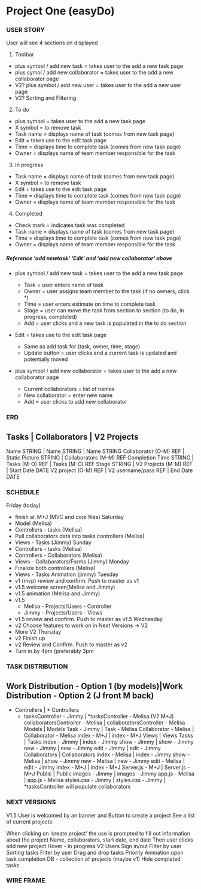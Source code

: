 # Project One (easyDo)

### USER STORY

User will see 4 sections on displayed

1. Toolbar
  * plus symbol / add new task  = takes user to the add a new task page
  * plus symol / add new collaborator  = takes user to the add a new collaborator page 
  * V2? plus symbol / add new user  = takes user to the add a new user page
  * V2? Sorting and Filtering

2. To do
  * plus symbol  = takes user to the add a new task page 
  * X symbol = to remove task
  * Task name  = displays name of task (comes from new task page)
  * Edit = takes use to the edit task page
  * Time = displays time to complete task (comes from new task page)
  * Owner = displays name of team member responsible for the task

3. In progress 
  * Task name  = displays name of task (comes from new task page)
  * X symbol = to remove task
  * Edit = takes use to the edit task page
  * Time = displays time to complete task (comes from new task page)
  * Owner = displays name of team member responsible for the task

4. Completed 
  * Check mark = indicates task was completed
  * Task name  = displays name of task (comes from new task page)
  * Time = displays time to complete task (comes from new task page) 
  * Owner = displays name of team member responsible for the task

##### Reference 'add newtask' 'Edit' and 'add new collaborator' above
* plus symbol / add new task  = takes user to the add a new task page
	* Task = user enters name of task
	* Owner = user assigns team member to the task (if no owners, click *)
	* Time = user enters estimate on time to complete task
  * Stage = user can move the task from section to section (to do, in progress, completed)
  * Add = user clicks and a new task is populated in the to do section

* Edit = takes use to the edit task page
	* Same as add task for (task, owner, time, stage)
	* Update button = user clicks and a current task is updated and potentially moved
  
* plus symbol / add new collaborator  = takes user to the add a new collaborator page
	* Current collaborators = list of names
	* New collaborator = enter new name
	* Add = user clicks to add new collaborator


### ERD

Tasks | Collaborators | V2 Projects
---
Name STRING | Name STRING | Name STRING
Collaborator (O-M) REF | Static Picture STRING | Collaborators (M-M) REF
Completion Time STRING | Tasks (M-O) REF | Tasks (M-O) REF
Stage STRING | V2 Projects (M-M) REF | Start Date DATE
V2 project (O-M) REF | V2 username/pass REF | End Date DATE


### SCHEDULE

Friday (today)
  * finish all M+J (MVC and core files)
Saturday
  * Model (Melisa)
  * Controllers - tasks (Melisa)
  * Pull collaborators data into tasks controllers (Melisa)
  * Views - Tasks (Jimmy)
Sunday
  * Controllers - tasks (Melisa)
  * Controllers - Collaborators (Melisa)
  * Views - Collaborators/Forms (Jimmy)
Monday
  * Finalize both controllers (Melisa)
  * Views - Tasks Animation (jimmy)
Tuesday
  * v1 (mvp) review and confirm. Push to master as v1
  * v1.5 welcome screen(Melisa and Jimmy)
  * v1.5 animation (Melisa and Jimmy)
  * v1.5 
    * Melisa - Projects/Users - Controller
    * Jimmy - Projects/Users - Views
  * v1.5 review and confirm. Push to master as v1.5
Wednesday
  * v2 Choose features to work on in Next Versions -> V2
  * More V2
Thursday
  * v2 Finish up
  * v2 Review and Confirm. Push to master as v2
  * Turn in by 4pm (preferably 3pm


### TASK DISTRIBUTION

Work Distribution - Option 1 (by models)|Work Distribution - Option 2 (J front M back)
--- 
* Controllers | * Controllers
  * tasksController  -  Jimmy |   *tasksController  -  Melisa (V2 M+J)
collaboratorsController  -  Melisa | collaboratorsController  -  Melisa
Models | Models
Task  -  Jimmy |   Task  -  Melisa
Collaborator  -  Melisa |   Collaborator  -  Melisa
index  -  M+J |   index  -  M+J
Views | Views
Tasks |   Tasks
index   -  Jimmy |   index   -  Jimmy
show  -  Jimmy |   show  -  Jimmy
new  -  Jimmy |   new  -  Jimmy
edit  -  Jimmy |   edit  -  Jimmy
Collaborators | Collaborators
index   -  Melisa |   index   -  Jimmy
show  -  Melisa |   show  -  Jimmy
new  -  Melisa |   new  -  Jimmy
edit  -  Melisa |   edit  -  Jimmy
index  -  M+J |   index  -  M+J
Server.js  -  M+J | Server.js  -  M+J
Public | Public
images  -  Jimmy |   images  -  Jimmy
app.js  -  Melisa |   app.js  -  Melisa
styles.css  -  Jimmy |   styles.css  -  Jimmy
 |   *tasksController will populate collaborators


### NEXT VERSIONS

V1.5
User is welcomed by an banner and 
Button to create a project
See a list of current projects

When clicking on ‘create project’ the use is prompted to fill out information about the project 
	Name, collaborators, start date, end date
	Then user clicks add new project
Hover - in progress
V2
Users
Sign in/out
Filter by user
Sorting tasks
	Filter by user
Drag and drop tasks
Priority
Animation upon task completion
DB - collection of projects (maybe v1)
Hide completed tasks


### WIRE FRAME